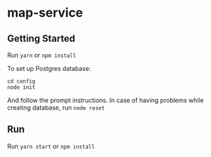 # map-service

## Getting Started

Run `yarn` or `npm install`

To set up Postgres database:

```
cd config 
node init 
```

And follow the prompt instructions. In case of having problems while creating database, run `node reset`

## Run

Run `yarn start` or `npm install`